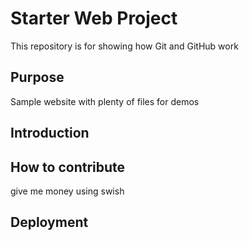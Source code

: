 # Starter Web Project

This repository is for showing how Git and GitHub work

## Purpose

Sample website with plenty of files for demos

## Introduction

## How to contribute
give me money using swish

## Deployment